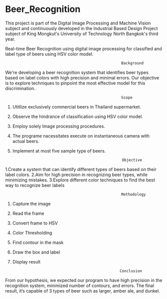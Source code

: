 # Beer_Recognition
This project is part of the Digital Image Processing and Machine Vision subject and continuously developed in the Industrial Based Design Project subject of King Mongkut's University of Technology North Bangkok's third year.

Real-time Beer Recognition using digital image processing for classified and label type of beers using HSV color model.

                                                        Background
We're developing a beer recognition system that identifies beer types based on label colors with high 
precision and minimal errors. Our objective is to explore techniques to pinpoint the most effective model for 
this discrimination.

                                                        Scope
1. Utitlize exclusively commercial beers in Thailand supermarket. 
2. Observe the hindrance of classification using HSV color model. 
3. Employ solely Image processing procedures. 
4. The programe nacessitates execute on instantaneous camera with actual beers. 
5. Implement at most five sample type of beers.

                                                        Objective

1.Create a system that can identify different types of beers based on their label colors. 
2.Aim for high precision in recognizing beer types, while minimizing mistakes. 
3.Explore different color techniques to find the best way to recognize beer labels


                                                        Methodology
1.  Capture the image
2.  Read the frame
3.  Convert frame to HSV
4.  Color Thresholding
5.  Find contour in the mask
6.  Draw the box and label
7.  Display result

                                                        Conclusion
From our hypothesis, we expected our program to have high precision in the recognition system, minimized number of contours, and errors. The final result, it’s capable of 3 types of beer such as larger, amber ale, and dunkel.


